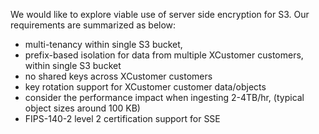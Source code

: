 We would like to explore viable use of server side encryption for S3.
Our requirements are summarized as below:
- multi-tenancy within single S3 bucket, 
- prefix-based isolation for data from multiple XCustomer customers, within single S3 bucket
- no shared keys across XCustomer customers
- key rotation support for XCustomer customer data/objects
- consider the performance impact when ingesting 2-4TB/hr, (typical object sizes around 100 KB)
- FIPS-140-2 level 2 certification support for SSE 

